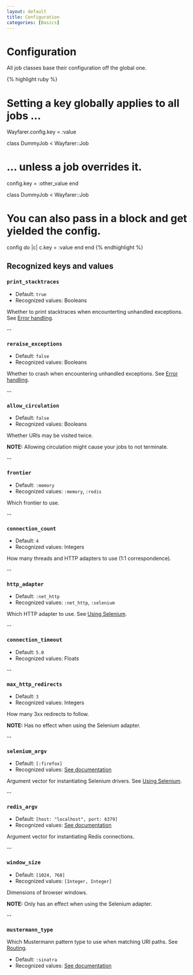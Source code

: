 ```yaml
---
layout: default
title: Configuration
categories: [Basics]
---
```


# Configuration

All job classes base their configuration off the global one.

{% highlight ruby %}
# Setting a key globally applies to all jobs ...
Wayfarer.config.key = :value

class DummyJob < Wayfarer::Job
  # ... unless a job overrides it.
  config.key = :other_value
end

class DummyJob < Wayfarer::Job
  # You can also pass in a block and get yielded the config.
  config do |c|
    c.key = :value
  end
end
{% endhighlight %}

## Recognized keys and values

### `print_stacktraces`
  * Default: `true`
  * Recognized values: Booleans

Whether to print stacktraces when encounterting unhandled exceptions. See [Error handling](ERROR_HANDLING.md).

--

### `reraise_exceptions`

* Default: `false`
* Recognized values: Booleans

Whether to crash when encountering unhandled exceptions. See [Error handling](ERROR_HANDLING.md).

--

### `allow_circulation`

* Default: `false`
* Recognized values: Booleans

Whether URIs may be visited twice.

__NOTE:__ Allowing circulation might cause your jobs to not terminate.

--

### `frontier`
* Default: `:memory`
* Recognized values: `:memory`, `:redis`

Which frontier to use.

--

### `connection_count`

* Default: `4`
* Recognized values: Integers

How many threads and HTTP adapters to use (1:1 correspondence).

--

### `http_adapter`

* Default: `:net_http`
* Recognized values: `:net_http`, `:selenium`

Which HTTP adapter to use. See [Using Selenium](SELENIUM.md).

--

### `connection_timeout`

* Default: `5.0`
* Recognized values: Floats

--

### `max_http_redirects`

* Default: `3`
* Recognized values: Integers

How many 3xx redirects to follow.

__NOTE:__ Has no effect when using the Selenium adapter.

--

### `selenium_argv`

* Default: `[:firefox]`
* Recognized values: [See documentation]()

Argument vector for instantiating Selenium drivers. See [Using Selenium](SELENIUM.md).

--

### `redis_argv`

* Default: `[host: "localhost", port: 6379]`
* Recognized values: [See documentation]()

Argument vector for instantiating Redis connections.

--

### `window_size`

* Default: `[1024, 768]`
* Recognized values: `[Integer, Integer]`

Dimensions of browser windows.

__NOTE:__ Only has an effect when using the Selenium adapter.

--

### `mustermann_type`

Which Mustermann pattern type to use when matching URI paths. See [Routing](ROUTING.md).

* Default: `:sinatra`
* Recognized values: [See documentation]()
